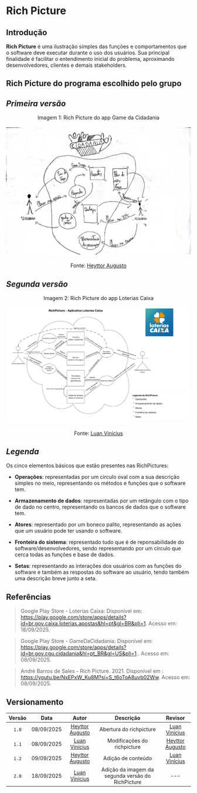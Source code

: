 # Rich Picture
## Introdução
**Rich Picture** é uma ilustração simples das funções e comportamentos que o software deve executar durante o uso dos usuários. Sua principal finalidade é facilitar o entendimento inicial do problema, aproximando desenvolvedores, clientes e demais stakeholders.

## Rich Picture do programa escolhido pelo grupo
## *Primeira versão*
<p style="text-align: center;">Imagem 1: Rich Picture do app Game da Cidadania</p>

![Rich picture do sistema](../images/grupo7-richpicture.jpg)

<p align="center">Fonte: <a href="https://github.com/H3ytt0r62">Heyttor Augusto</a></p>

## *Segunda versão*
<p style="text-align: center;">Imagem 2: Rich Picture do app Loterias Caixa</p>

![Rich picture do sistema](../images/grupo7-richpicture.png)

<p align="center">Fonte: <a href="https://github.com/luannvi">Luan Vinícius</a></p>

## *Legenda*
Os cinco elementos básicos que estão presentes nas RichPictures:

- **Operações**: representadas por um circulo oval com a sua descrição simples no meio, representando os métodos e funções que o software tem.

- **Armazenamento de dados**: representadas por um retângulo com o tipo de dado no centro, representando os bancos de dados que o software tem.

- **Atores**: representado por um boneco palito, representando as ações que um usuário pode ter usando o software.

- **Fronteira do sistema**: representado tudo que é de reponsabilidade do software/desenvolvedores, sendo representando por um círculo que cerca todas as funções e base de dados.

- **Setas**: representando as interações dos usuários com as funções do software e também as respostas do software ao usuário, tendo também uma descrição breve junto a seta.

## Referências

>Google Play Store - Loterias Caixa: Disponível em: https://play.google.com/store/apps/details?id=br.gov.caixa.loterias.apostas&hl=pt&gl=BR&pli=1. Acesso em: 18/09/2025. 

>Google Play Store - GameDaCidadania: Disponível em: https://play.google.com/store/apps/details?id=br.gov.cgu.cidadania&hl=pt_BR&gl=US&pli=1.. Acesso em: 08/09/2025. 

>André Barros de Sales - Rich Picture. 2021. Disponível em : https://youtu.be/NxEPxW_Ku8M?si=S_t6oToA8uvb02Ww. Acesso em: 08/09/2025.

## Versionamento 

| Versão | Data       | Autor               | Descrição                                    | Revisor |
|:--------:|:------------:|:---------------------:|:----------------------------------------------:|:---------:|
| ``1.0``    | 08/09/2025 | [Heyttor Augusto](https://github.com/H3ytt0r62)     | Abertura do richpicture | [Luan Vinícius](https://github.com/luannvi) |
| ``1.1``    | 08/09/2025 | [Luan Vinícius](https://github.com/luannvi)       | Modificações do richpicture| [Heyttor Augusto](https://github.com/H3ytt0r62)|
| ``1.2``    | 09/09/2025 | [Heyttor Augusto](https://github.com/H3ytt0r62)     | Adição de conteúdo         | [Luan Vinícius](https://github.com/luannvi)   |
| ``2.0``    | 18/09/2025 | [Luan Vinícius](https://github.com/luannvi)       | Adição da imagem da segunda versão do RichPicture | --- |